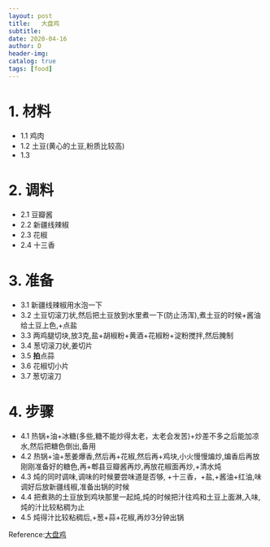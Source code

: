 ```yaml
--- 
layout: post
title:   大盘鸡
subtitle:
date: 2020-04-16
author: D
header-img:
catalog: true
tags: [food]
---
```


# 1. 材料
- 1.1 鸡肉
- 1.2 土豆(黄心的土豆,粉质比较高)
- 1.3 
 
# 2. 调料
- 2.1 豆瓣酱
- 2.2 新疆线辣椒
- 2.3 花椒
- 2.4 十三香

# 3. 准备
- 3.1 新疆线辣椒用水泡一下
- 3.2 土豆切滚刀状,然后把土豆放到水里煮一下(防止汤浑),煮土豆的时候+酱油给土豆上色,+点盐
- 3.3 两鸡腿切块,放3克,盐+胡椒粉+黄酒+花椒粉+淀粉搅拌,然后腌制
- 3.4 葱切滚刀状,姜切片
- 3.5 **拍**点蒜
- 3.6 花椒切小片
- 3.7 葱切滚刀

# 4. 步骤
- 4.1 热锅+油+冰糖(多些,糖不能炒得太老，太老会发苦)+炒差不多之后能加凉水,然后把糖色倒出,备用
- 4.2 热锅+油+葱姜爆香,然后再+花椒,然后再+鸡块,小火慢慢煸炒,煸香后再放刚刚准备好的糖色,再+郫县豆瓣酱再炒,再放花椒面再炒,+清水炖
- 4.3 炖的同时调味,调味的时候要尝味道是否够, +十三香，+盐,+酱油+红油,味调好后放新疆线椒,准备出锅的时候
- 4.4 把煮熟的土豆放到鸡块那里一起炖,炖的时候把汁往鸡和土豆上面淋,入味,炖的汁比较粘稠为止
- 4.5 炖得汁比较粘稠后,+葱+蒜+花椒,再炒3分钟出锅

Reference:[大盘鸡](https://www.youtube.com/watch?v=TyHP0vlzZUI)
